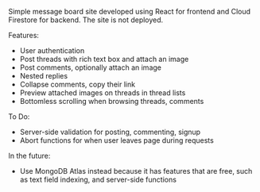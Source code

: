 Simple message board site developed using React for frontend and Cloud Firestore for backend. The site is not deployed.

Features:
<ul>
  <li>User authentication</li>
  <li>Post threads with rich text box and attach an image</li>
  <li>Post comments, optionally attach an image</li>
  <li>Nested replies</li>
  <li>Collapse comments, copy their link</li>
  <li>Preview attached images on threads in thread lists</li>
  <li>Bottomless scrolling when browsing threads, comments</li>
</ul>

To Do:
<ul>
  <li>Server-side validation for posting, commenting, signup</li>
  <li>Abort functions for when user leaves page during requests</li>
</ul>

In the future:
<ul>
  <li>Use MongoDB Atlas instead because it has features that are free, such as text field indexing, and server-side functions
  </li>
</ul>

